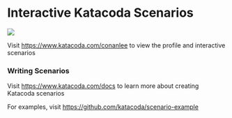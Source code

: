 # Interactive Katacoda Scenarios

[![](http://shields.katacoda.com/katacoda/conanlee/count.svg)](https://www.katacoda.com/conanlee "Get your profile on Katacoda.com")

Visit https://www.katacoda.com/conanlee to view the profile and interactive scenarios

### Writing Scenarios
Visit https://www.katacoda.com/docs to learn more about creating Katacoda scenarios

For examples, visit https://github.com/katacoda/scenario-example

